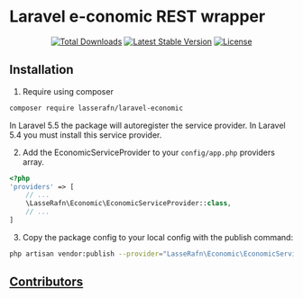 # Laravel e-conomic REST wrapper

<p align="center"> 
<a href="https://packagist.org/packages/LasseRafn/laravel-economic"><img src="https://img.shields.io/packagist/dt/LasseRafn/laravel-economic.svg?style=flat-square" alt="Total Downloads"></a>
<a href="https://packagist.org/packages/LasseRafn/laravel-economic"><img src="https://img.shields.io/packagist/v/LasseRafn/laravel-economic.svg?style=flat-square" alt="Latest Stable Version"></a>
<a href="https://packagist.org/packages/LasseRafn/laravel-economic"><img src="https://img.shields.io/packagist/l/LasseRafn/laravel-economic.svg?style=flat-square" alt="License"></a>
</p>

## Installation

1. Require using composer

``` bash
composer require lasserafn/laravel-economic
```

In Laravel 5.5 the package will autoregister the service provider. In Laravel 5.4 you must install this service provider.

2. Add the EconomicServiceProvider to your `config/app.php` providers array.

``` php
<?php 
'providers' => [
    // ...
    \LasseRafn\Economic\EconomicServiceProvider::class,
    // ...
]
```

3. Copy the package config to your local config with the publish command: 

``` bash
php artisan vendor:publish --provider="LasseRafn\Economic\EconomicServiceProvider"
```

## [Contributors](https://github.com/LasseRafn/laravel-economic/graphs/contributors)
